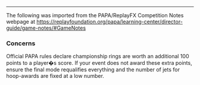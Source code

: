 ***
The following was imported from the PAPA/ReplayFX Competition Notes webpage at https://replayfoundation.org/papa/learning-center/director-guide/game-notes/#GameNotes
### Concerns
            
Official PAPA rules declare championship rings are worth an additional 100 points to a player�s score. If your event does not award these extra points, ensure the final mode requalifies everything and the number of jets for hoop-awards are fixed at a low number.

